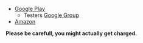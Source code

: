* [Google Play](https://play.google.com/store/apps/details?id=org.onepf.opfiab.trivialdrive)
  * Testers [Google Group](https://groups.google.com/forum/#!members/opfiab_testers)
* [Amazon](http://www.amazon.com/OPF-Test-Account-OPFIab-Trivial/dp/B00W9TY70E/)

**Please be carefull, you might actually get charged.**

